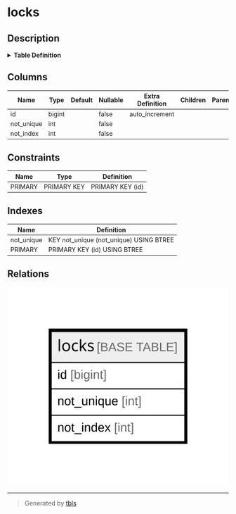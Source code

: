 # locks

## Description

<details>
<summary><strong>Table Definition</strong></summary>

```sql
CREATE TABLE `locks` (
  `id` bigint NOT NULL AUTO_INCREMENT,
  `not_unique` int NOT NULL,
  `not_index` int NOT NULL,
  PRIMARY KEY (`id`),
  KEY `not_unique` (`not_unique`)
) ENGINE=InnoDB DEFAULT CHARSET=utf8mb4 COLLATE=utf8mb4_general_ci
```

</details>

## Columns

| Name | Type | Default | Nullable | Extra Definition | Children | Parents | Comment |
| ---- | ---- | ------- | -------- | --------------- | -------- | ------- | ------- |
| id | bigint |  | false | auto_increment |  |  |  |
| not_unique | int |  | false |  |  |  |  |
| not_index | int |  | false |  |  |  |  |

## Constraints

| Name | Type | Definition |
| ---- | ---- | ---------- |
| PRIMARY | PRIMARY KEY | PRIMARY KEY (id) |

## Indexes

| Name | Definition |
| ---- | ---------- |
| not_unique | KEY not_unique (not_unique) USING BTREE |
| PRIMARY | PRIMARY KEY (id) USING BTREE |

## Relations

![er](locks.svg)

---

> Generated by [tbls](https://github.com/k1LoW/tbls)
